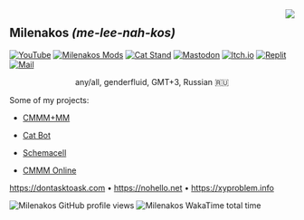 <img align="right" src="https://github-readme-stats.vercel.app/api?username=milena-kos">

## Milenakos *(me-lee-nah-kos)*

[![YouTube](https://img.shields.io/badge/YouTube-FF0000?logo=youtube&logoColor=white)](https://youtube.com/@Milenakos)
[![Milenakos Mods](https://img.shields.io/badge/Milenakos%20Mods-5865F2?logo=discord&logoColor=white)](https://discord.gg/4AuJn7FepS)
[![Cat Stand](https://img.shields.io/badge/Cat%20Stand-5865F2?logo=discord&logoColor=white)](https://discord.gg/cat-stand-966586000417619998)
[![Mastodon](https://img.shields.io/badge/mas.to-6364FF?logo=Mastodon&logoColor=white)](https://mast.to/@milenakos)
[![Itch.io](https://img.shields.io/badge/itch.io-FA5C5C?logo=itchdotio&logoColor=white)](https://milenakos.itch.io)
[![Replit](https://img.shields.io/badge/replit-667881?logo=replit&logoColor=white)](https://replit.com/@milenakos)
[![Mail](https://img.shields.io/badge/Mail-D14836?logo=gmail&logoColor=white)](https://replit.com/@milenakos)

<p align="center">
any/all, genderfluid, GMT+3, Russian 🇷🇺
</p>

Some of my projects:

- [CMMM+MM](https://milenakos.itch.io/cmmm-plus-milenakos-mod)

- [Cat Bot](https://github.com/milena-kos/cat-bot)

- [Schemacell](https://milenakos.itch.io/schemacell)

- [CMMM Online](https://milenakos.itch.io/cmmm-online)

https://dontasktoask.com • https://nohello.net • https://xyproblem.info

![Milenakos GitHub profile views](https://komarev.com/ghpvc/?username=milena-kos&label=Profile%20views&color=4f94ef)
![Milenakos WakaTime total time](https://wakatime.com/badge/user/9255df94-b002-4908-90da-d71683162640.svg)
